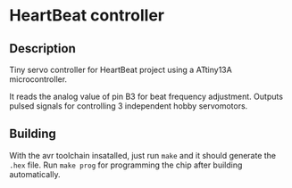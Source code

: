 # HeartBeat controller

## Description

Tiny servo controller for HeartBeat project using a ATtiny13A microcontroller.

It reads the analog value of pin B3 for beat frequency adjustment. Outputs pulsed 
signals for controlling 3 independent hobby servomotors.

## Building

With the avr toolchain insatalled, just run `make` and it should generate the `.hex` file. Run `make prog` for programming the chip after building automatically.
